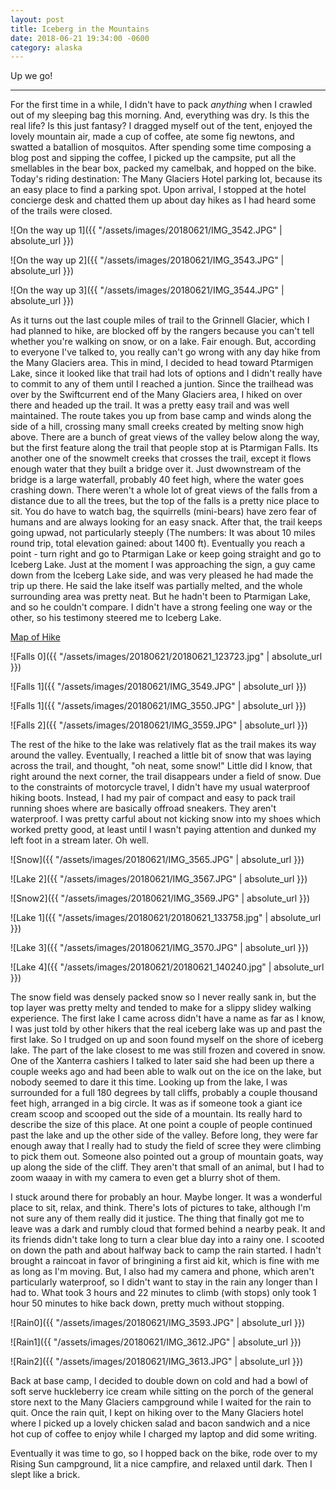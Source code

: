 ```yaml
---
layout: post
title: Iceberg in the Mountains
date: 2018-06-21 19:34:00 -0600
category: alaska
---
```


Up we go!

---

For the first time in a while, I didn't have to pack _anything_ when I crawled out of my sleeping bag this morning.  And, everything was dry.  Is this the real life? Is this just fantasy?  I dragged myself out of the tent, enjoyed the lovely mountain air, made a cup of coffee, ate some fig newtons, and swatted a batallion of mosquitos.  After spending some time composing a blog post and sipping the coffee, I picked up the campsite, put all the smellables in the bear box, packed my camelbak, and hopped on the bike.  Today's riding destination:  The Many Glaciers Hotel parking lot, because its an easy place to find a parking spot.  Upon arrival, I stopped at the hotel concierge desk and chatted them up about day hikes as I had heard some of the trails were closed.

![On the way up 1]({{ "/assets/images/20180621/IMG_3542.JPG" | absolute_url }})

![On the way up 2]({{ "/assets/images/20180621/IMG_3543.JPG" | absolute_url }})

![On the way up 3]({{ "/assets/images/20180621/IMG_3544.JPG" | absolute_url }})

As it turns out the last couple miles of trail to the Grinnell Glacier, which I had planned to hike, are blocked off by the rangers because you can't tell whether you're walking on snow, or on a lake.  Fair enough.  But, according to everyone I've talked to, you really can't go wrong with any day hike from the Many Glaciers area.  This in mind, I decided to head toward Ptarmigen Lake, since it looked like that trail had lots of options and I didn't really have to commit to any of them until I reached a juntion.  Since the trailhead was over by the Swiftcurrent end of the Many Glaciers area, I hiked on over there and headed up the trail.  It was a pretty easy trail and was  well maintained.  The route takes you up from base camp and winds along the side of a hill, crossing many small creeks created by melting snow high above.  There are a bunch of great views of the valley below along the way, but the first feature along the trail that people stop at is Ptarmigan Falls.  Its another one of the snowmelt creeks that crosses the trail, except it flows enough water that they built a bridge over it.  Just dwownstream of the bridge is a large waterfall, probably 40 feet high, where the water goes crashing down.  There weren't a whole lot of great views of the falls from a distance due to all the trees, but the top of the falls is a pretty nice place to sit.  You do have to watch bag, the squirrells (mini-bears) have zero fear of humans and are always looking for an easy snack. After that, the trail keeps going upwad, not particularly steeply (The numbers:  It was about 10 miles round trip, total elevation gained: about 1400 ft).  Eventually you reach a point - turn right and go to Ptarmigan Lake or keep going straight and go to Iceberg Lake.  Just at the moment I was approaching the sign, a guy came down from the Iceberg Lake side, and was very pleased he had made the trip up there.  He said the lake itself was partially melted, and the whole surrounding area was pretty neat.  But he hadn't been to Ptarmigan Lake, and so he couldn't compare.  I didn't have a strong feeling one way or the other, so his testimony steered me to Iceberg Lake.

<a href="https://connect.garmin.com/modern/activity/2796112876" >Map of Hike</a>

![Falls 0]({{ "/assets/images/20180621/20180621_123723.jpg" | absolute_url }})

![Falls 1]({{ "/assets/images/20180621/IMG_3549.JPG" | absolute_url }})

![Falls 1]({{ "/assets/images/20180621/IMG_3550.JPG" | absolute_url }})

![Falls 2]({{ "/assets/images/20180621/IMG_3559.JPG" | absolute_url }})

The rest of the hike to the lake was relatively flat as the trail makes its way around the valley.  Eventually, I reached a little bit of snow that was laying across the trail, and thought, "oh neat, some snow!"  Little did I know, that right around the next corner, the trail disappears under a field of snow.  Due to the constraints of motorcycle travel, I didn't have my usual waterproof hiking boots.  Instead, I had my pair of compact and easy to pack trail running shoes where are basically offroad sneakers.  They aren't waterproof.  I was pretty carful about not kicking snow into my shoes which worked pretty good, at least until I wasn't paying attention and dunked my left foot in a stream later.  Oh well.  

![Snow]({{ "/assets/images/20180621/IMG_3565.JPG" | absolute_url }})

![Lake 2]({{ "/assets/images/20180621/IMG_3567.JPG" | absolute_url }})

![Snow2]({{ "/assets/images/20180621/IMG_3569.JPG" | absolute_url }})

![Lake 1]({{ "/assets/images/20180621/20180621_133758.jpg" | absolute_url }})


![Lake 3]({{ "/assets/images/20180621/IMG_3570.JPG" | absolute_url }})

![Lake 4]({{ "/assets/images/20180621/20180621_140240.jpg" | absolute_url }})

The snow field was densely packed snow so I never really sank in, but the top layer was pretty melty and tended to make for a slippy slidey walking experience.  The first lake I came across didn't have a name as far as I know, I was just told by other hikers that the real iceberg lake was up and past the first lake.  So I trudged on up and soon found myself on the shore of iceberg lake.  The part of the lake closest to me was still frozen and covered in snow.  One of the Xanterra cashiers I talked to later said she had been up there a couple weeks ago and had been able to walk out on the ice on the lake, but nobody seemed to dare it this time.  Looking up from the lake, I was surrounded for a full 180 degrees by tall cliffs, probably a couple thousand feet high, arranged in a big circle.  It was as if someone took a giant ice cream scoop and scooped out the side of a mountain.  Its really hard to describe the size of this place.  At one point a couple of people continued past the lake and up the other side of the valley.  Before long, they were far enough away that I really had to study the field of scree they were climbing to pick them out.  Someone also pointed out a group of mountain goats, way up along the side of the cliff.  They aren't that small of an animal, but I had to zoom waaay in with my camera to even get a blurry shot of them.

I stuck around there for probably an hour.  Maybe longer.  It was a wonderful place to sit, relax, and think.   There's lots of pictures to take, although I'm not sure any of them really did it justice.  The thing that finally got me to leave was a dark and rumbly cloud that formed behind a nearby peak.  It and its friends didn't take long to turn a clear blue day into a rainy one.  I scooted on down the path and about halfway back to camp the rain started.  I hadn't brought a raincoat in favor of bringining a first aid kit, which is fine with me as long as I'm moving.  But, I also had my camera and phone, which aren't particularly waterproof, so I didn't want to stay in the rain any longer than I had to.  What took 3 hours and 22 minutes to climb (with stops) only took 1 hour 50 minutes to hike back down, pretty much without stopping.

![Rain0]({{ "/assets/images/20180621/IMG_3593.JPG" | absolute_url }})

![Rain1]({{ "/assets/images/20180621/IMG_3612.JPG" | absolute_url }})

![Rain2]({{ "/assets/images/20180621/IMG_3613.JPG" | absolute_url }})

Back at base camp, I decided to double down on cold and had a bowl of soft serve huckleberry ice cream while sitting on the porch of the general store next to the Many Glaciers campground while I waited for the rain to quit.  Once the rain quit, I kept on hiking over to the Many Glaciers hotel where I picked up a lovely chicken salad and bacon sandwich and a nice hot cup of coffee to enjoy while I charged my laptop and did some writing.

Eventually it was time to go, so I hopped back on the bike, rode over to my Rising Sun campground, lit a nice campfire, and relaxed until dark.  Then I slept like a brick.
